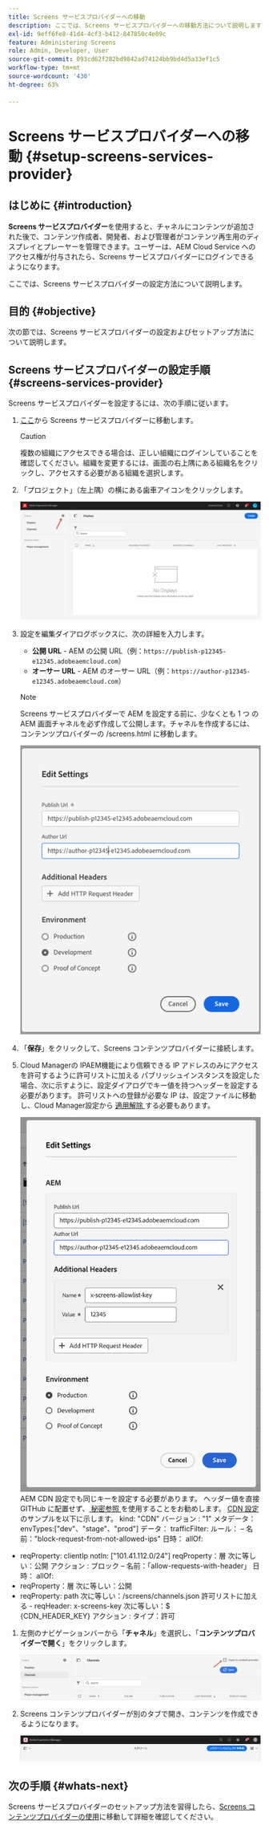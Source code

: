 ```yaml
---
title: Screens サービスプロバイダーへの移動
description: ここでは、Screens サービスプロバイダーへの移動方法について説明します。
exl-id: 9eff6fe8-41d4-4cf3-b412-847850c4e09c
feature: Administering Screens
role: Admin, Developer, User
source-git-commit: 093cd62f282bd9842ad74124bb9bd4d5a33ef1c5
workflow-type: tm+mt
source-wordcount: '430'
ht-degree: 63%

---
```


# Screens サービスプロバイダーへの移動 {#setup-screens-services-provider}

## はじめに {#introduction}

**Screens サービスプロバイダー**&#x200B;を使用すると、チャネルにコンテンツが追加された後で、コンテンツ作成者、開発者、および管理者がコンテンツ再生用のディスプレイとプレーヤーを管理できます。ユーザーは、AEM Cloud Service へのアクセス権が付与されたら、Screens サービスプロバイダーにログインできるようになります。

ここでは、Screens サービスプロバイダーの設定方法について説明します。


## 目的 {#objective}

次の節では、Screens サービスプロバイダーの設定およびセットアップ方法について説明します。

## Screens サービスプロバイダーの設定手順 {#screens-services-provider}

Screens サービスプロバイダーを設定するには、次の手順に従います。

1. [ここ](https://experience.adobe.com/screens)から Screens サービスプロバイダーに移動します。

   >[!CAUTION]
   >複数の組織にアクセスできる場合は、正しい組織にログインしていることを確認してください。組織を変更するには、画面の右上隅にある組織名をクリックし、アクセスする必要がある組織を選択します。

1. 「プロジェクト」（左上隅）の横にある歯車アイコンをクリックします。

   ![画像](/help/screens-cloud/assets/configure/configure-screens0.png)

1. 設定を編集ダイアログボックスに、次の詳細を入力します。
   * **公開 URL** - AEM の公開 URL（例：`https://publish-p12345-e12345.adobeaemcloud.com`）
   * **オーサー URL** - AEM のオーサー URL（例：`https://author-p12345-e12345.adobeaemcloud.com`）

   >[!NOTE]
   >Screens サービスプロバイダーで AEM を設定する前に、少なくとも 1 つ の AEM 画面チャネルを必ず作成して公開します。チャネルを作成するには、コンテンツプロバイダーの /screens.html に移動します。

   ![画像](/help/screens-cloud/assets/configure/configure-screens4.png)

1. 「**保存**」をクリックして、Screens コンテンツプロバイダーに接続します。

1. Cloud Managerの IPAEM機能により信頼できる IP アドレスのみにアクセスを許可するように許可リストに加える パブリッシュインスタンスを設定した場合、次に示すように、設定ダイアログでキー値を持つヘッダーを設定する必要があります。
許可リストへの登録が必要な IP は、設定ファイルに移動し、Cloud Manager設定から [ 適用解除 ](https://experienceleague.adobe.com/ja/docs/experience-manager-cloud-service/content/implementing/using-cloud-manager/ip-allow-lists/apply-allow-list) する必要もあります。

   ![ 画像 ](/help/screens-cloud/assets/configure/configure-screens20.png)
AEM CDN 設定でも同じキーを設定する必要があります。  ヘッダー値を直接 GITHub に配置せず、[ 秘密参照 ](https://experienceleague.adobe.com/en/docs/experience-manager-cloud-service/content/implementing/content-delivery/cdn-credentials-authentication#rotating-secrets) を使用することをお勧めします。
[CDN 設定 ](https://experienceleague.adobe.com/ja/docs/experience-manager-cloud-service/content/security/traffic-filter-rules-including-waf) のサンプルを以下に示します。
kind: &quot;CDN&quot;
バージョン : &quot;1&quot;
メタデータ：
envTypes:[&quot;dev&quot;、&quot;stage&quot;、&quot;prod&quot;]
データ：
trafficFilter:
ルール：
 – 名前：&quot;block-request-from-not-allowed-ips&quot;
日時：
allOf:
- reqProperty: clientIp
notIn: [&quot;101.41.112.0/24&quot;]
reqProperty：層
次に等しい：公開
アクション : ブロック
 – 名前：「allow-requests-with-header」
日時：
allOf:
- reqProperty：層
次に等しい：公開
- reqProperty: path
次に等しい：/screens/channels.json
許可リストに加える - reqHeader: x-screens-key
次に等しい：$\
   {CDN_HEADER_KEY}
アクション :
タイプ：許可

1. 左側のナビゲーションバーから「**チャネル**」を選択し、「**コンテンツプロバイダーで開く**」をクリックします。

   ![画像](/help/screens-cloud/assets/configure/configure-screens1.png)

1. Screens コンテンツプロバイダーが別のタブで開き、コンテンツを作成できるようになります。

   ![画像](/help/screens-cloud/assets/configure/configure-screens2.png)





## 次の手順 {#whats-next}

Screens サービスプロバイダーのセットアップ方法を習得したら、[Screens コンテンツプロバイダーの使用](https://experienceleague.adobe.com/docs/experience-manager-cloud-service/content/screens-as-cloud-service/configure-screens-cloud/using-screens-content-provider.html?lang=ja#screens-content-provider)に移動して詳細を確認してください。
